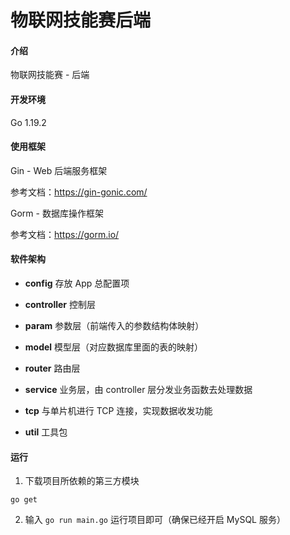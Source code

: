 # 物联网技能赛后端

#### 介绍

物联网技能赛 - 后端



#### 开发环境

Go 1.19.2



#### 使用框架

Gin - Web 后端服务框架

参考文档：https://gin-gonic.com/

Gorm - 数据库操作框架

参考文档：https://gorm.io/



#### 软件架构

- **config** 存放 App 总配置项

- **controller** 控制层

- **param** 参数层（前端传入的参数结构体映射）

- **model** 模型层（对应数据库里面的表的映射）

- **router** 路由层

- **service** 业务层，由 controller 层分发业务函数去处理数据

- **tcp** 与单片机进行 TCP 连接，实现数据收发功能

- **util** 工具包



#### 运行

1. 下载项目所依赖的第三方模块

```
go get
```

2. 输入 `go run main.go` 运行项目即可（确保已经开启 MySQL 服务）
